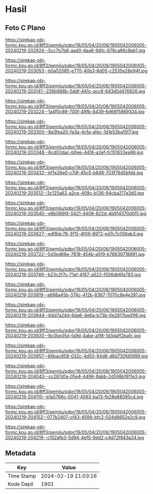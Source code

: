 # Hasil

## Foto C Plano

https://sirekap-obj-formc.kpu.go.id/8ff3/pemilu/pdpr/19/05/04/20/06/1905042006005-20240219-202924--5cc7b7b8-aad0-4aa6-94fc-876ca86c8ab1.jpg

https://sirekap-obj-formc.kpu.go.id/8ff3/pemilu/pdpr/19/05/04/20/06/1905042006005-20240219-203053--b0a52085-e770-40b3-8d05-c2535e28e94f.jpg

https://sirekap-obj-formc.kpu.go.id/8ff3/pemilu/pdpr/19/05/04/20/06/1905042006005-20240219-203141--226b988b-5ddf-441c-acc8-643d5d476826.jpg

https://sirekap-obj-formc.kpu.go.id/8ff3/pemilu/pdpr/19/05/04/20/06/1905042006005-20240219-203224--1a4f0c86-700f-49fb-8439-6d66f5869324.jpg

https://sirekap-obj-formc.kpu.go.id/8ff3/pemilu/pdpr/19/05/04/20/06/1905042006005-20240219-203300--8a3fea20-fa3a-4cfa-afec-1d1e53ba15f7.jpg

https://sirekap-obj-formc.kpu.go.id/8ff3/pemilu/pdpr/19/05/04/20/06/1905042006005-20240219-203348--6cd03dac-b0ee-4416-a2ef-fc151633ea96.jpg

https://sirekap-obj-formc.kpu.go.id/8ff3/pemilu/pdpr/19/05/04/20/06/1905042006005-20240219-203432--bf1e26e0-c7df-45c5-b848-703f76d5bfdd.jpg

https://sirekap-obj-formc.kpu.go.id/8ff3/pemilu/pdpr/19/05/04/20/06/1905042006005-20240219-203512--3c125a62-a2ce-409c-b136-84cba217a3d0.jpg

https://sirekap-obj-formc.kpu.go.id/8ff3/pemilu/pdpr/19/05/04/20/06/1905042006005-20240219-203540--e8b086f4-0421-4408-822d-4b914370d0f5.jpg

https://sirekap-obj-formc.kpu.go.id/8ff3/pemilu/pdpr/19/05/04/20/06/1905042006005-20240219-203627--edf8dc78-3f15-4f09-8972-ed7c7c056ab3.jpg

https://sirekap-obj-formc.kpu.go.id/8ff3/pemilu/pdpr/19/05/04/20/06/1905042006005-20240219-203722--5d3ed66e-7818-454b-a5f9-b78639718991.jpg

https://sirekap-obj-formc.kpu.go.id/8ff3/pemilu/pdpr/19/05/04/20/06/1905042006005-20240219-203749--b23c2f7c-71af-4167-a522-f506db6fa783.jpg

https://sirekap-obj-formc.kpu.go.id/8ff3/pemilu/pdpr/19/05/04/20/06/1905042006005-20240219-203819--a688a45b-376c-412b-8367-7070c8e4e281.jpg

https://sirekap-obj-formc.kpu.go.id/8ff3/pemilu/pdpr/19/05/04/20/06/1905042006005-20240219-203844--64d7a24d-6da6-4e6a-b73b-0e2817bed1f6.jpg

https://sirekap-obj-formc.kpu.go.id/8ff3/pemilu/pdpr/19/05/04/20/06/1905042006005-20240219-203920--8c0be35d-fa9d-4abe-a1f8-1d3daff2bafc.jpg

https://sirekap-obj-formc.kpu.go.id/8ff3/pemilu/pdpr/19/05/04/20/06/1905042006005-20240219-203957--86bac958-032c-4d50-94d8-d8d730fd5999.jpg

https://sirekap-obj-formc.kpu.go.id/8ff3/pemilu/pdpr/19/05/04/20/06/1905042006005-20240219-204043--cc287d1a-05e4-4496-8abb-2d598b1911e3.jpg

https://sirekap-obj-formc.kpu.go.id/8ff3/pemilu/pdpr/19/05/04/20/06/1905042006005-20240219-204110--e1a5766c-0041-4063-ba13-fb28e88095cd.jpg

https://sirekap-obj-formc.kpu.go.id/8ff3/pemilu/pdpr/19/05/04/20/06/1905042006005-20240219-204152--077b2407-cf43-4599-bfc2-024d8652e2c9.jpg

https://sirekap-obj-formc.kpu.go.id/8ff3/pemilu/pdpr/19/05/04/20/06/1905042006005-20240219-204219--c152afb3-5d94-4ef0-9dd2-c4d72f843a24.jpg


## Metadata

| Key        | Value               |
| ---------- | ------------------- |
| Time Stamp | 2024-02-19 21:03:16 |
| Kode Dapil | 1901                |



